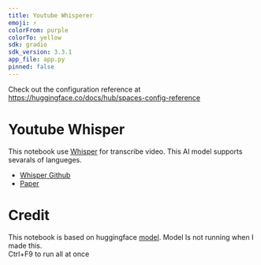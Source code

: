 ```yaml
---
title: Youtube Whisperer
emoji: ⚡
colorFrom: purple
colorTo: yellow
sdk: gradio
sdk_version: 3.3.1
app_file: app.py
pinned: false
---
```


Check out the configuration reference at https://huggingface.co/docs/hub/spaces-config-reference

# **Youtube Whisper** 
This notebook use [Whisper](https://openai.com/research/whisper) for transcribe video. This AI model supports sevarals of langueges. 
* [Whisper Github](https://github.com/openai/whisper)
* [Paper](https://arxiv.org/abs/2212.04356) <br>
# Credit
This notebook is based on huggingface [model](https://huggingface.co/spaces/jeffistyping/Youtube-Whisperer). Model Is not running when I made this. <br>
Ctrl+F9 to run all at once




